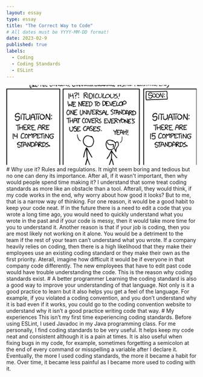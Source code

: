 ```yaml
---
layout: essay
type: essay
title: "The Correct Way to Code"
# All dates must be YYYY-MM-DD format!
date: 2023-02-9
published: true
labels:
  - Coding
  - Coding Standards
  - ESLint
---
```


<img width="600px" class="rounded float-start pe-4" src="../img/coding standards.png">
# Why use it?
   Rules and regulations. It might seem boring and tedious but no one can deny its importance. After all, if it wasn't important, then why would people spend time making it? I understand that some treat coding standards as more like an obstacle than a tool. Afterall, they would think, if my code works in the end, why worry about how good it looks? But to me, that is a narrow way of thinking. For one reason, it would be a good habit to keep your code neat. If in the future there is a need to edit a code that you wrote a long time ago, you would need to quickly understand what you wrote in the past and if your code is messy, then it would take more time for you to understand it. Another reason is that if your job is coding, then you are most likely not working on it alone. You would be a detriment to the team if the rest of your team can’t understand what you wrote. If a company heavily relies on coding, then there is a high likelihood that they make their employees use an existing coding standard or they make their own as the first priority. Aterall, imagine how difficult it would be if everyone in that company code differently. The new employees that have to edit past code would have trouble understanding the code. This is the reason why coding standards exist. 
# A better programmer
   Learning the coding standard is also a good way to improve your understanding of that language. Not only is it a good practice to learn but it also helps you get a feel of the language. For example, if you violated a coding convention, and you don’t understand why it is bad even if it works, you could go to the coding convention website to understand why it isn’t a good practice writing code that way.
# My experiences
   This isn’t my first time experiencing coding standards. Before using ESLint, I used Javadoc in my Java programming class. For me personally, I find coding standards to be very useful. It helps keep my code neat and consistent although it is a pain at times. It is also useful when fixing bugs in my code, for example, sometimes forgetting a semicolon at the end of every command or misspelling a variable after I declare it. Eventually, the more I used coding standards, the more it became a habit for me. Over time, it became less painful as I became more used to coding with it. 
